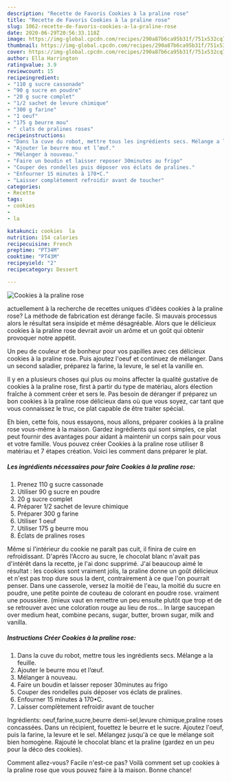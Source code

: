 ```yaml
---
description: "Recette de Favoris Cookies à la praline rose"
title: "Recette de Favoris Cookies à la praline rose"
slug: 1062-recette-de-favoris-cookies-a-la-praline-rose
date: 2020-06-29T20:56:33.118Z
image: https://img-global.cpcdn.com/recipes/290a87b6ca95b31f/751x532cq70/cookies-a-la-praline-rose-photo-principale-de-la-recette.jpg
thumbnail: https://img-global.cpcdn.com/recipes/290a87b6ca95b31f/751x532cq70/cookies-a-la-praline-rose-photo-principale-de-la-recette.jpg
cover: https://img-global.cpcdn.com/recipes/290a87b6ca95b31f/751x532cq70/cookies-a-la-praline-rose-photo-principale-de-la-recette.jpg
author: Ella Harrington
ratingvalue: 3.9
reviewcount: 15
recipeingredient:
- "110 g sucre cassonade"
- "90 g sucre en poudre"
- "20 g sucre complet"
- "1/2 sachet de levure chimique"
- "300 g farine"
- "1 oeuf"
- "175 g beurre mou"
- " clats de pralines roses"
recipeinstructions:
- "Dans la cuve du robot, mettre tous les ingrédients secs. Mélange a la feuille."
- "Ajouter le beurre mou et l’œuf."
- "Mélanger à nouveau."
- "Faire un boudin et laisser reposer 30minutes au frigo"
- "Couper des rondelles puis déposer vos éclats de pralines."
- "Enfourner 15 minutes à 170•C."
- "Laisser complètement refroidir avant de toucher"
categories:
- Recette
tags:
- cookies
- 
- la

katakunci: cookies  la 
nutrition: 154 calories
recipecuisine: French
preptime: "PT34M"
cooktime: "PT43M"
recipeyield: "2"
recipecategory: Dessert

---
```



![Cookies à la praline rose](https://img-global.cpcdn.com/recipes/290a87b6ca95b31f/751x532cq70/cookies-a-la-praline-rose-photo-principale-de-la-recette.jpg)

actuellement à la recherche de recettes uniques d'idées cookies à la praline rose? La méthode de fabrication est dérange facile. Si mauvais processus alors le résultat sera insipide et même désagréable. Alors que le délicieux cookies à la praline rose devrait avoir un arôme et un goût qui obtenir provoquer notre appétit.

Un peu de couleur et de bonheur pour vos papilles avec ces délicieux cookies à la praline rose. Puis ajoutez l&#39;oeuf et continuez de mélanger. Dans un second saladier, préparez la farine, la levure, le sel et la vanille en.

Il y en a plusieurs choses qui plus ou moins affecter la qualité gustative de cookies à la praline rose, first à partir du type de matériau, alors élection fraîche à comment créer et sers le. Pas besoin de déranger if préparez un bon cookies à la praline rose délicieux dans où que vous soyez, car tant que vous connaissez le truc, ce plat capable de être traiter spécial.


Eh bien, cette fois, nous essayons, nous allons, préparer cookies à la praline rose vous-même à la maison. Gardez ingrédients qui sont simples, ce plat peut fournir des avantages pour aidant à maintenir un corps sain pour vous et votre famille. Vous pouvez créer Cookies à la praline rose utiliser 8 matériau et 7 étapes création. Voici les comment dans préparer le plat.

<!--inarticleads1-->

##### Les ingrédients nécessaires pour faire Cookies à la praline rose:

1. Prenez 110 g sucre cassonade
1. Utiliser 90 g sucre en poudre
1.  20 g sucre complet
1. Préparer 1/2 sachet de levure chimique
1. Préparer 300 g farine
1. Utiliser 1 oeuf
1. Utiliser 175 g beurre mou
1.   Éclats de pralines roses


Même si l&#39;intérieur du cookie ne paraît pas cuit, il finira de cuire en refroidissant. D&#39;après l&#39;Accro au sucre, le chocolat blanc n&#39;avait pas d&#39;intérêt dans la recette, je l&#39;ai donc supprimé. J&#39;ai beaucoup aimé le résultat : les cookies sont vraiment jolis, la praline donne un goût délicieux et n&#39;est pas trop dure sous la dent, contrairement à ce que l&#39;on pourrait penser. Dans une casserole, versez la moitié de l&#39;eau, la moitié du sucre en poudre, une petite pointe de couteau de colorant en poudre rose. vraiment une poussière. (mieux vaut en remettre un peu ensuite plutôt que trop et de se retrouver avec une coloration rouge au lieu de ros… In large saucepan over medium heat, combine pecans, sugar, butter, brown sugar, milk and vanilla. 

<!--inarticleads2-->

##### Instructions Créer Cookies à la praline rose:

1. Dans la cuve du robot, mettre tous les ingrédients secs. Mélange a la feuille.
1. Ajouter le beurre mou et l’œuf.
1. Mélanger à nouveau.
1. Faire un boudin et laisser reposer 30minutes au frigo
1. Couper des rondelles puis déposer vos éclats de pralines.
1. Enfourner 15 minutes à 170•C.
1. Laisser complètement refroidir avant de toucher


Ingrédients: oeuf,farine,sucre,beurre demi-sel,levure chimique,praline roses concassées. Dans un récipient, fouettez le beurre et le sucre. Ajoutez l&#39;oeuf, puis la farine, la levure et le sel. Mélangez jusqu&#39;à ce que le mélange soit bien homogène. Rajouté le chocolat blanc et la praline (gardez en un peu pour la déco des cookies). 


Comment allez-vous? Facile n'est-ce pas? Voilà comment set up cookies à la praline rose que vous pouvez faire à la maison. Bonne chance!
